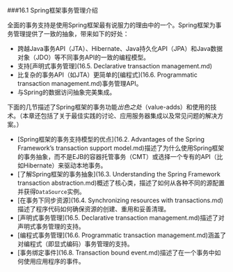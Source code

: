 ###16.1 Spring框架事务管理介绍

全面的事务支持是使用Spring框架最有说服力的理由中的一个。Spring框架为事务管理提供了一致的抽象，带来如下的好处：

- 跨越Java事务API（JTA）、Hibernate、Java持久化API（JPA）和Java数据对象（JDO）等不同事务API的一致的编程模型。
- 支持[声明式事务管理](16.5. Declarative transaction management.md)
- 比复杂的事务API（如JTA）更简单的[编程式](16.6. Programmatic transaction management.md)事务管理API。
- 与Spring的数据访问抽象完美集成。

下面的几节描述了Spring框架的事务功能*出色之处*（value-adds）和使用的技术。（本章还包括了关于最佳实践的讨论、应用服务器集成以及常见问题的解决方案。）

- [Spring框架的事务支持模型的优点](16.2. Advantages of the Spring Framework’s transaction support model.md)描述了为什么使用Spring框架的事务抽象，而不是EJB的容器托管事务（CMT）或选择一个专有的API（比如Hibernate）来驱动本地事务。
- [了解Spring框架的事务抽象](16.3. Understanding the Spring Framework transaction abstraction.md)概述了核心类，描述了如何从各种不同的源配置并获得`DataSource`实例。
- [在事务下同步资源](16.4. Synchronizing resources with transactions.md)描述了程序代码如何确保资源的创建、重用和妥善清理。
- [声明式事务管理](16.5. Declarative transaction management.md)描述了对声明式事务管理的支持。
- [编程式事务管理](16.6. Programmatic transaction management.md)涵盖了对编程式（即显式编码）事务管理的支持。
- [事务绑定事件](16.8. Transaction bound event.md)描述了在一个事务中如何使用应用程序的事件。

